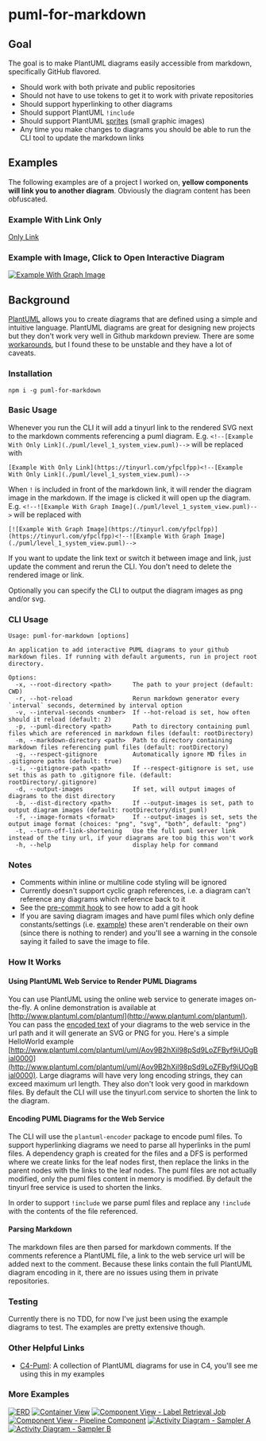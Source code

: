 # puml-for-markdown

## Goal
The goal is to make PlantUML diagrams easily accessible from markdown, specifically GitHub flavored.
* Should work with both private and public repositories
* Should not have to use tokens to get it to work with private repositories
* Should support hyperlinking to other diagrams
* Should support PlantUML `!include`
* Should support PlantUML [sprites](https://crashedmind.github.io/PlantUMLHitchhikersGuide/PlantUMLSpriteLibraries/plantuml_sprites.html) (small graphic images)
* Any time you make changes to diagrams you should be able to run the CLI tool to update the markdown links

## Examples
The following examples are of a project I worked on, **yellow components will link you to another diagram**. Obviously the
diagram content has been obfuscated.

### Example With Link Only

[Only Link](https://tinyurl.com/y847en68)<!--[Only Link](./puml/level_1_system_view.puml)-->

### Example with Image, Click to Open Interactive Diagram

[![Example With Graph Image](https://tinyurl.com/y847en68)](https://tinyurl.com/y847en68)<!--![Example With Graph Image](./puml/level_1_system_view.puml)-->

## Background
[PlantUML](https://plantuml.com) allows you to create diagrams that are defined using a simple and intuitive language.
PlantUML diagrams are great for designing new projects but they don't work very well in Github markdown preview. There
are some [workarounds](https://stackoverflow.com/questions/32203610/how-to-integrate-uml-diagrams-into-gitlab-or-github),
but I found these to be unstable and they have a lot of caveats.

### Installation
`npm i -g puml-for-markdown`

### Basic Usage
Whenever you run the CLI it will add a tinyurl link to the rendered SVG next to the markdown comments referencing a
puml diagram. E.g. `<!--[Example With Only Link](./puml/level_1_system_view.puml)-->` will be replaced with
```
[Example With Only Link](https://tinyurl.com/yfpclfpp)<!--[Example With Only Link](./puml/level_1_system_view.puml)-->
```

When `!` is included in front of the markdown link, it will render the diagram image in the markdown. If the image is
clicked it will open up the diagram. E.g. `<!--![Example With Graph Image](./puml/level_1_system_view.puml)-->` will be
replaced with
```
[![Example With Graph Image](https://tinyurl.com/yfpclfpp)](https://tinyurl.com/yfpclfpp)<!--![Example With Graph Image](./puml/level_1_system_view.puml)-->
```

If you want to update the link text or switch it between image and link, just update the comment and rerun the CLI. You
don't need to delete the rendered image or link.

Optionally you can specify the CLI to output the diagram images as png and/or svg.

### CLI Usage
```
Usage: puml-for-markdown [options]

An application to add interactive PUML diagrams to your github markdown files. If running with default arguments, run in project root directory.

Options:
  -x, --root-directory <path>      The path to your project (default: CWD)
  -r, --hot-reload                 Rerun markdown generator every `interval` seconds, determined by interval option
  -v, --interval-seconds <number>  If --hot-reload is set, how often should it reload (default: 2)
  -p, --puml-directory <path>      Path to directory containing puml files which are referenced in markdown files (default: rootDirectory)
  -m, --markdown-directory <path>  Path to directory containing markdown files referencing puml files (default: rootDirectory)
  -g, --respect-gitignore          Automatically ignore MD files in .gitignore paths (default: true)
  -i, --gitignore-path <path>      If --respect-gitignore is set, use set this as path to .gitignore file. (default: rootDirectory/.gitignore)
  -d, --output-images              If set, will output images of diagrams to the dist directory
  -b, --dist-directory <path>      If --output-images is set, path to output diagram images (default: rootDirectory/dist_puml)
  -f, --image-formats <format>     If --output-images is set, sets the output image format (choices: "png", "svg", "both", default: "png")
  -t, --turn-off-link-shortening   Use the full puml server link instead of the tiny url, if your diagrams are too big this won't work
  -h, --help                       display help for command
```

### Notes
- Comments within inline or multiline code styling will be ignored
- Currently doesn't support cyclic graph references, i.e. a diagram can't reference any diagrams which reference back
to it
- See the [pre-commit hook](./.husky/pre-commit) to see how to add a git hook
- If you are saving diagram images and have puml files which only define constants/settings
(i.e. [example](./puml/constants.puml)) these aren't renderable on their own (since there is nothing to render)
and you'll see a warning in the console saying it failed to save the image to file.

### How It Works
#### Using PlantUML Web Service to Render PUML Diagrams
You can use PlantUML using the online web service to generate images on-the-fly. A online demonstration is available at
[http://www.plantuml.com/plantuml](http://www.plantuml.com/plantuml). You can pass the
[encoded text](https://plantuml.com/text-encoding) of your diagrams to the web service in the url path and it will
generate an SVG or PNG for you. Here's a simple HelloWorld example
[http://www.plantuml.com/plantuml/uml/Aov9B2hXil98pSd9LoZFByf9iUOgBial0000](http://www.plantuml.com/plantuml/uml/Aov9B2hXil98pSd9LoZFByf9iUOgBial0000).
Large diagrams will have very long encoding strings, they can exceed maximum url length. They also don't look very good
in markdown files. By default the CLI will use the tinyurl.com service to shorten the link to the diagram.

#### Encoding PUML Diagrams for the Web Service
The CLI will use the `plantuml-encoder` package to encode puml files. To support hyperlinking diagrams we need to parse
all hyperlinks in the puml files. A dependency graph is created for the files and a DFS is performed where we create
links for the leaf nodes first, then replace the links in the parent nodes with the links to the leaf nodes. The puml
files are not actually modified, only the puml files content in memory is modified. By default the tinyurl free service
is used to shorten the links.

In order to support `!include` we parse puml files and replace any `!include` with the contents of the file referenced.

#### Parsing Markdown
The markdown files are then parsed for markdown comments. If the comments reference a PlantUML file, a link to the web
service url will be added next to the comment. Because these links contain the full PlantUML diagram encoding in it,
there are no issues using them in private repositories.

### Testing
Currently there is no TDD, for now I've just been using the example diagrams to test. The examples are pretty extensive
though.

### Other Helpful Links
* [C4-Puml](https://github.com/plantuml-stdlib/C4-PlantUML): A collection of PlantUML diagrams for use in C4, you'll see me using this in my examples

### More Examples
[![ERD](https://tinyurl.com/ya6qvr7r)](https://tinyurl.com/ya6qvr7r)<!--![ERD](./puml/level_4_erd.puml)-->
[![Container View](https://tinyurl.com/yblre3m4)](https://tinyurl.com/yblre3m4)<!--![Container View](./puml/level_2_container_view.puml)-->
[![Component View - Label Retrieval Job](https://tinyurl.com/y8egw3wt)](https://tinyurl.com/y8egw3wt)<!--![Component View - Label Retrieval Job](./puml/level_3_component_view_label_retrieval_job.puml)-->
[![Component View - Pipeline Component](https://tinyurl.com/y9j7twkz)](https://tinyurl.com/y9j7twkz)<!--![Component View - Pipeline Component](./puml/level_3_component_view_pipeline.puml)-->
[![Activity Diagram - Sampler A](https://tinyurl.com/ybp8ju9x)](https://tinyurl.com/ybp8ju9x)<!--![Activity Diagram - Sampler A](./puml/level_4_activity_diagram_sampler_a.puml)-->
[![Activity Diagram - Sampler B](https://tinyurl.com/ya3cqxkv)](https://tinyurl.com/ya3cqxkv)<!--![Activity Diagram - Sampler B](./puml/level_4_activity_diagram_sampler_b.puml)-->
